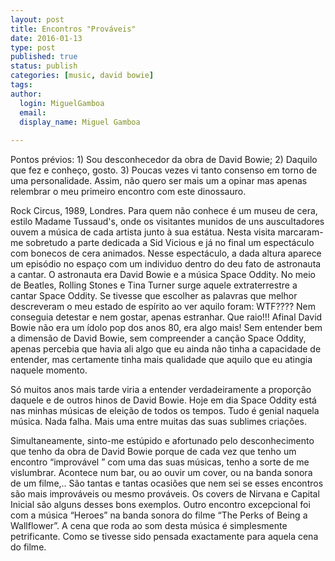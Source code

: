 ```yaml
---
layout: post
title: Encontros "Prováveis"
date: 2016-01-13
type: post
published: true
status: publish
categories: [music, david bowie]
tags:
author:
  login: MiguelGamboa
  email: 
  display_name: Miguel Gamboa
  
---
```


Pontos prévios: 1) Sou desconhecedor da obra de David Bowie; 2) Daquilo que fez e 
conheço, gosto. 3) Poucas vezes vi tanto consenso em torno de uma personalidade.
Assim, não quero ser mais um a opinar mas apenas relembrar o meu primeiro encontro 
com este dinossauro.

Rock Circus, 1989, Londres. Para quem não conhece é um museu de cera, estilo 
Madame Tussaud's, onde os visitantes munidos de uns auscultadores ouvem a música
de cada artista junto à sua estátua. Nesta visita marcaram-me sobretudo a parte
dedicada a Sid Vicious e já no final um espectáculo com bonecos de cera animados.
Nesse espectáculo, a dada altura aparece um episódio no espaço com um individuo
dentro do deu fato de astronauta a cantar. O astronauta era David Bowie e a música
Space Oddity. No meio de Beatles, Rolling Stones e Tina Turner surge aquele
extraterrestre a cantar Space Oddity. Se tivesse que escolher as palavras que
melhor descreveram o meu estado de espírito ao ver aquilo foram: WTF???? Nem
conseguia detestar e nem gostar, apenas estranhar. Que raio!!! Afinal David Bowie
não era um ídolo pop dos anos 80, era algo mais! Sem entender bem a dimensão de
David Bowie, sem compreender a canção Space Oddity, apenas percebia que havia ali
algo que eu ainda não tinha a capacidade de entender, mas certamente tinha mais
qualidade que aquilo que eu atingia naquele momento.

Só muitos anos mais tarde viria a entender verdadeiramente a proporção daquele e
de outros hinos de David Bowie. Hoje em dia Space Oddity está nas minhas músicas
de eleição de todos os tempos. Tudo é genial naquela música. Nada falha. Mais uma
entre muitas das suas sublimes criações.

Simultaneamente, sinto-me estúpido e afortunado pelo desconhecimento que tenho da
obra de David Bowie porque de cada vez que tenho um encontro “improvável ” com uma
das suas músicas, tenho a sorte de me vislumbrar. Acontece num bar, ou ao ouvir um
cover, ou na banda sonora de um filme,.. São tantas e tantas ocasiões que nem sei
se esses encontros são mais improváveis ou mesmo prováveis. Os covers de Nirvana
e Capital Inicial são alguns desses bons exemplos. Outro encontro excepcional foi
com a música “Heroes” na banda sonora do filme “The Perks of Being a Wallflower”.
A cena que roda ao som desta música é simplesmente petrificante. Como se tivesse
sido pensada exactamente para aquela cena do filme. 
